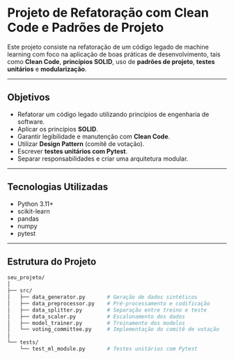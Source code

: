 # Projeto de Refatoração com Clean Code e Padrões de Projeto

Este projeto consiste na refatoração de um código legado de machine learning com foco na aplicação de boas práticas de desenvolvimento, tais como **Clean Code**, **princípios SOLID**, uso de **padrões de projeto**, **testes unitários** e **modularização**.

---

## Objetivos

- Refatorar um código legado utilizando princípios de engenharia de software.
- Aplicar os princípios **SOLID**.
- Garantir legibilidade e manutenção com **Clean Code**.
- Utilizar **Design Pattern** (comitê de votação).
- Escrever **testes unitários com Pytest**.
- Separar responsabilidades e criar uma arquitetura modular.

---

## Tecnologias Utilizadas

- Python 3.11+
- scikit-learn
- pandas
- numpy
- pytest

---

## Estrutura do Projeto

```bash
seu_projeto/
│
├── src/
│   ├── data_generator.py       # Geração de dados sintéticos
│   ├── data_preprocessor.py    # Pré-processamento e codificação
│   ├── data_splitter.py        # Separação entre treino e teste
│   ├── data_scaler.py          # Escalonamento dos dados
│   ├── model_trainer.py        # Treinamento dos modelos
│   └── voting_committee.py     # Implementação do comitê de votação
│
└── tests/
    └── test_ml_module.py       # Testes unitários com Pytest

